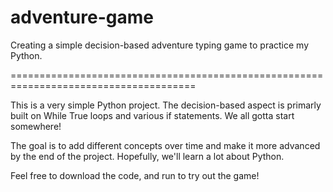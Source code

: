 # adventure-game
 Creating a simple decision-based adventure typing game to practice my Python.

======================================================================================

This is a very simple Python project. The decision-based aspect is primarly built on While True loops and various if statements. We all gotta start somewhere!

The goal is to add different concepts over time and make it more advanced by the end of the project. Hopefully, we'll learn a lot about Python.

Feel free to download the code, and run to try out the game!
